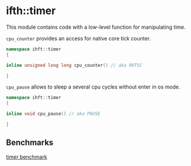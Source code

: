 # ifth::timer

This module contains code with a low-level function for manipulating time.

`cpu_counter` provides an access for native core tick counter.

```cpp
namespace ihft::timer
{

inline unsigned long long cpu_counter() // aka RDTSC

}
```

`cpu_pause` allows to sleep a several cpu cycles without enter in os mode.

```cpp
namespace ihft::timer
{

inline void cpu_pause() // aka PAUSE

}
```

## Benchmarks

[timer benchmark](benchmark/benchmark_timer.cpp)

